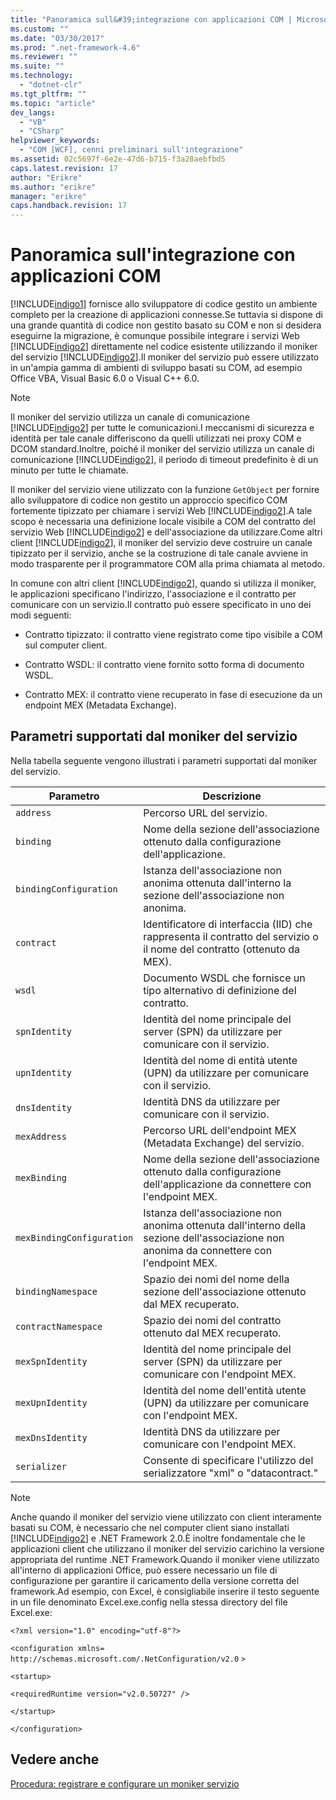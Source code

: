 ```yaml
---
title: "Panoramica sull&#39;integrazione con applicazioni COM | Microsoft Docs"
ms.custom: ""
ms.date: "03/30/2017"
ms.prod: ".net-framework-4.6"
ms.reviewer: ""
ms.suite: ""
ms.technology: 
  - "dotnet-clr"
ms.tgt_pltfrm: ""
ms.topic: "article"
dev_langs: 
  - "VB"
  - "CSharp"
helpviewer_keywords: 
  - "COM [WCF], cenni preliminari sull'integrazione"
ms.assetid: 02c5697f-6e2e-47d6-b715-f3a28aebfbd5
caps.latest.revision: 17
author: "Erikre"
ms.author: "erikre"
manager: "erikre"
caps.handback.revision: 17
---
```

# Panoramica sull&#39;integrazione con applicazioni COM
[!INCLUDE[indigo1](../../../../includes/indigo1-md.md)] fornisce allo sviluppatore di codice gestito un ambiente completo per la creazione di applicazioni connesse.Se tuttavia si dispone di una grande quantità di codice non gestito basato su COM e non si desidera eseguirne la migrazione, è comunque possibile integrare i servizi Web [!INCLUDE[indigo2](../../../../includes/indigo2-md.md)] direttamente nel codice esistente utilizzando il moniker del servizio [!INCLUDE[indigo2](../../../../includes/indigo2-md.md)].Il moniker del servizio può essere utilizzato in un'ampia gamma di ambienti di sviluppo basati su COM, ad esempio Office VBA, Visual Basic 6.0 o Visual C\+\+ 6.0.  
  
> [!NOTE]
>  Il moniker del servizio utilizza un canale di comunicazione [!INCLUDE[indigo2](../../../../includes/indigo2-md.md)] per tutte le comunicazioni.I meccanismi di sicurezza e identità per tale canale differiscono da quelli utilizzati nei proxy COM e DCOM standard.Inoltre, poiché il moniker del servizio utilizza un canale di comunicazione [!INCLUDE[indigo2](../../../../includes/indigo2-md.md)], il periodo di timeout predefinito è di un minuto per tutte le chiamate.  
  
 Il moniker del servizio viene utilizzato con la funzione `GetObject` per fornire allo sviluppatore di codice non gestito un approccio specifico COM fortemente tipizzato per chiamare i servizi Web [!INCLUDE[indigo2](../../../../includes/indigo2-md.md)].A tale scopo è necessaria una definizione locale visibile a COM del contratto del servizio Web [!INCLUDE[indigo2](../../../../includes/indigo2-md.md)] e dell'associazione da utilizzare.Come altri client [!INCLUDE[indigo2](../../../../includes/indigo2-md.md)], il moniker del servizio deve costruire un canale tipizzato per il servizio, anche se la costruzione di tale canale avviene in modo trasparente per il programmatore COM alla prima chiamata al metodo.  
  
 In comune con altri client [!INCLUDE[indigo2](../../../../includes/indigo2-md.md)], quando si utilizza il moniker, le applicazioni specificano l'indirizzo, l'associazione e il contratto per comunicare con un servizio.Il contratto può essere specificato in uno dei modi seguenti:  
  
-   Contratto tipizzato: il contratto viene registrato come tipo visibile a COM sul computer client.  
  
-   Contratto WSDL: il contratto viene fornito sotto forma di documento WSDL.  
  
-   Contratto MEX: il contratto viene recuperato in fase di esecuzione da un endpoint MEX \(Metadata Exchange\).  
  
## Parametri supportati dal moniker del servizio  
 Nella tabella seguente vengono illustrati i parametri supportati dal moniker del servizio.  
  
|Parametro|Descrizione|  
|---------------|-----------------|  
|`address`|Percorso URL del servizio.|  
|`binding`|Nome della sezione dell'associazione ottenuto dalla configurazione dell'applicazione.|  
|`bindingConfiguration`|Istanza dell'associazione non anonima ottenuta dall'interno la sezione dell'associazione non anonima.|  
|`contract`|Identificatore di interfaccia \(IID\) che rappresenta il contratto del servizio o il nome del contratto \(ottenuto da MEX\).|  
|`wsdl`|Documento WSDL che fornisce un tipo alternativo di definizione del contratto.|  
|`spnIdentity`|Identità del nome principale del server \(SPN\) da utilizzare per comunicare con il servizio.|  
|`upnIdentity`|Identità del nome di entità utente \(UPN\) da utilizzare per comunicare con il servizio.|  
|`dnsIdentity`|Identità DNS da utilizzare per comunicare con il servizio.|  
|`mexAddress`|Percorso URL dell'endpoint MEX \(Metadata Exchange\) del servizio.|  
|`mexBinding`|Nome della sezione dell'associazione ottenuto dalla configurazione dell'applicazione da connettere con l'endpoint MEX.|  
|`mexBindingConfiguration`|Istanza dell'associazione non anonima ottenuta dall'interno della sezione dell'associazione non anonima da connettere con l'endpoint MEX.|  
|`bindingNamespace`|Spazio dei nomi del nome della sezione dell'associazione ottenuto dal MEX recuperato.|  
|`contractNamespace`|Spazio dei nomi del contratto ottenuto dal MEX recuperato.|  
|`mexSpnIdentity`|Identità del nome principale del server \(SPN\) da utilizzare per comunicare con l'endpoint MEX.|  
|`mexUpnIdentity`|Identità del nome dell'entità utente \(UPN\) da utilizzare per comunicare con l'endpoint MEX.|  
|`mexDnsIdentity`|Identità DNS da utilizzare per comunicare con l'endpoint MEX.|  
|`serializer`|Consente di specificare l'utilizzo del serializzatore "xml" o "datacontract."|  
  
> [!NOTE]
>  Anche quando il moniker del servizio viene utilizzato con client interamente basati su COM, è necessario che nel computer client siano installati [!INCLUDE[indigo2](../../../../includes/indigo2-md.md)] e .NET Framework 2.0.È inoltre fondamentale che le applicazioni client che utilizzano il moniker del servizio carichino la versione appropriata del runtime .NET Framework.Quando il moniker viene utilizzato all'interno di applicazioni Office, può essere necessario un file di configurazione per garantire il caricamento della versione corretta del framework.Ad esempio, con Excel, è consigliabile inserire il testo seguente in un file denominato Excel.exe.config nella stessa directory del file Excel.exe:  
>   
>  `<?xml version="1.0" encoding="utf-8"?>`  
>   
>  `<configuration xmlns=` `http://schemas.microsoft.com/.NetConfiguration/v2.0` `>`  
>   
>  `<startup>`  
>   
>  `<requiredRuntime version="v2.0.50727" />`  
>   
>  `</startup>`  
>   
>  `</configuration>`  
  
## Vedere anche  
 [Procedura: registrare e configurare un moniker servizio](../../../../docs/framework/wcf/feature-details/how-to-register-and-configure-a-service-moniker.md)